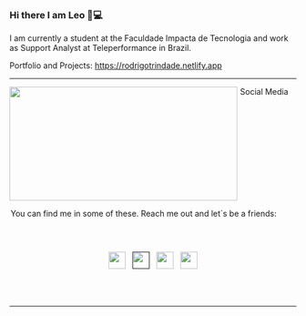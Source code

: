 ### Hi there I am Leo 👋:computer: 

I am currently a student at the Faculdade Impacta de Tecnologia and work as Support Analyst at Teleperformance in Brazil.


Portfolio and Projects: https://rodrigotrindade.netlify.app

  ---

<div >
    <a href="https://github.com/bulletsentencvanpyre?tab=repositories">
      <img align="left" src="https://github-readme-stats.vercel.app/api/top-langs/?username=vanpyre&layout=compact&count_private=true" width="400" height="200"/>
    </a>
</div>

 
<div style="display: inline-block; text-align: center; margin-inline: 2px; font-style: bold;">Social Media</div>
<p style="display: inline-block; text-align: center; margin-inline: 2px; font-style: bold;">You can find me in some of these. Reach me out and let´s be a friends:</p>

<p>
 </p>
 <br>

 <p align='center'>
<a href="https://www.freecodecamp.org/rodrigomacade"><img height="30" src="https://raw.githubusercontent.com/gist/Deftwun/e3756a8b518cbb354425/raw/6584db8babd6cbc4ecb35ed36f0d184a506b979e/free-code-camp-logo.svg"></a>&nbsp;&nbsp;
<a href=""><img height="30" src="https://github.com/WaylonWalker/WaylonWalker/blob/main/icon/twitter.png?raw=true"></a>&nbsp;&nbsp;
<a href="https://www.instagram.com/elirod.py/"><img height="30" src="https://user-images.githubusercontent.com/37451620/118635309-cfe24280-b7a9-11eb-89fd-55e69345e871.png?raw=true"></a>&nbsp;&nbsp;
<a href="https://www.linkedin.com/in/rodrigo-trindade-b05b73203/"><img height="30" src="https://github.com/WaylonWalker/WaylonWalker/blob/main/icon/linkedin.png?raw=true"></a>

</p>
<p></p>
<br>
<br>

 ---
